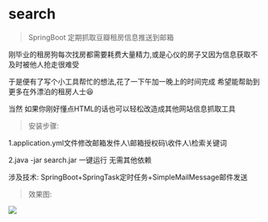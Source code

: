 # search
> SpringBoot 定期抓取豆瓣租房信息推送到邮箱

刚毕业的租房狗每次找房都需要耗费大量精力,或是心仪的房子又因为信息获取不及时被他人抢走很难受

于是便有了写个小工具帮忙的想法,花了一下午加一晚上的时间完成 希望能帮助到更多在外漂泊的租房人士😆

当然 如果你刚好懂点HTML的话也可以轻松改造成其他网站信息抓取工具



> 安装步骤:

  1.application.yml文件修改邮箱发件人\邮箱授权码\收件人\检索关键词

  2.java -jar search.jar 一键运行 无需其他依赖

涉及技术: SpringBoot+SpringTask定时任务+SimpleMailMessage邮件发送



> 效果图:

<img src="https://as-note.oss-cn-shenzhen.aliyuncs.com/uploadFile/U20191108441386583/WechatIMG1.png">
